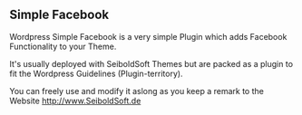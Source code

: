 ## Simple Facebook

Wordpress Simple Facebook is a very simple Plugin which adds Facebook Functionality to your Theme. 

It's usually deployed with SeiboldSoft Themes but are packed as a plugin to fit the Wordpress Guidelines (Plugin-territory).

You can freely use and modify it aslong as you keep a remark to the Website http://www.SeiboldSoft.de